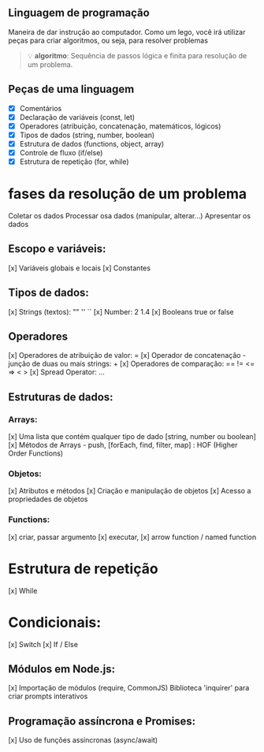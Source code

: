 ## Linguagem de programação

Maneira de dar instrução ao computador.
Como um lego, você irá utilizar peças para criar algoritmos, ou seja, para resolver problemas

> 💡 **algoritmo**: Sequência de passos lógica e finita para resolução de um problema.

## Peças de uma linguagem

- [x] Comentários
- [x] Declaração de variáveis (const, let)
- [x] Operadores (atribuição, concatenação, matemáticos, lógicos)
- [x] Tipos de dados (string, number, boolean)
- [x] Estrutura de dados (functions, object, array)
- [x] Controle de fluxo (if/else)
- [x] Estrutura de repetição (for, while)

# fases da resolução de um problema

Coletar os dados
Processar osa dados (manipular, alterar...)
Apresentar os dados

## Escopo e variáveis:

[x] Variáveis globais e locais
[x] Constantes

## Tipos de dados: 

[x] Strings (textos): "" '' ``
[x] Number: 2 1.4
[x] Booleans true or false

## Operadores

[x] Operadores de atribuição de valor: =
[x] Operador de concatenação - junção de duas ou mais strings: +
[x] Operadores de comparação: == != <= => < >
[x] Spread Operator: ...

## Estruturas de dados: 

### Arrays: 

[x] Uma lista que contém qualquer tipo de dado [string, number ou boolean]
[x] Métodos de Arrays - push, [forEach, find, filter, map] : HOF (Higher Order Functions)

### Objetos:

[x] Atributos e métodos
[x] Criação e manipulação de objetos
[x] Acesso a propriedades de objetos

### Functions: 

[x] criar, passar argumento
[x] executar,
[x] arrow function / named function

# Estrutura de repetição

[x] While

# Condicionais: 
[x] Switch
[x] If / Else

## Módulos em Node.js:

[x] Importação de módulos (require, CommonJS)
Biblioteca 'inquirer' para criar prompts interativos

## Programação assíncrona e Promises:

[x] Uso de funções assíncronas (async/await)